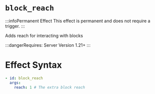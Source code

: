# `block_reach`
:::infoPermanent Effect
This effect is permanent and does not require a trigger.
:::

Adds reach for interacting with blocks

:::dangerRequires:
Server Version 1.21+
:::

# Effect Syntax
```yaml
- id: block_reach
  args:
    reach: 1 # The extra block reach
```